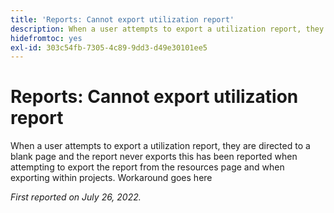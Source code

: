 ```yaml
---
title: 'Reports: Cannot export utilization report'
description: When a user attempts to export a utilization report, they are directed to a blank page and the report never exports this has been reported when attempting to export the report from the resources page and when exporting within projects.
hidefromtoc: yes
exl-id: 303c54fb-7305-4c89-9dd3-d49e30101ee5
---
```

# Reports: Cannot export utilization report

When a user attempts to export a utilization report, they are directed to a blank page and the report never exports this has been reported when attempting to export the report from the resources page and when exporting within projects.
Workaround goes here

_First reported on July 26, 2022._
